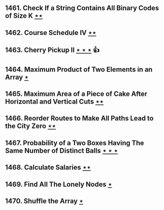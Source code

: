 ## 1461. Check If a String Contains All Binary Codes of Size K [$\star\star$](https://leetcode.com/problems/check-if-a-string-contains-all-binary-codes-of-size-k)

## 1462. Course Schedule IV [$\star\star$](https://leetcode.com/problems/course-schedule-iv)

## 1463. Cherry Pickup II [$\star\star\star$](https://leetcode.com/problems/cherry-pickup-ii) :thumbsup:

## 1464. Maximum Product of Two Elements in an Array [$\star$](https://leetcode.com/problems/maximum-product-of-two-elements-in-an-array)

## 1465. Maximum Area of a Piece of Cake After Horizontal and Vertical Cuts [$\star\star$](https://leetcode.com/problems/maximum-area-of-a-piece-of-cake-after-horizontal-and-vertical-cuts)

## 1466. Reorder Routes to Make All Paths Lead to the City Zero [$\star\star$](https://leetcode.com/problems/reorder-routes-to-make-all-paths-lead-to-the-city-zero)

## 1467. Probability of a Two Boxes Having The Same Number of Distinct Balls [$\star\star\star$](https://leetcode.com/problems/probability-of-a-two-boxes-having-the-same-number-of-distinct-balls)

## 1468. Calculate Salaries [$\star\star$](https://leetcode.com/problems/calculate-salaries)

## 1469. Find All The Lonely Nodes [$\star$](https://leetcode.com/problems/find-all-the-lonely-nodes)

## 1470. Shuffle the Array [$\star$](https://leetcode.com/problems/shuffle-the-array)
